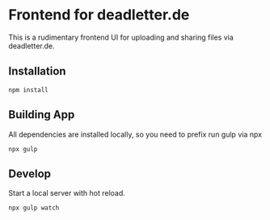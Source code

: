 # Frontend for deadletter.de

This is a rudimentary frontend UI for uploading and sharing files via deadletter.de.

## Installation

	npm install

## Building App

All dependencies are installed locally, so you need to prefix run gulp via npx

	npx gulp
	
## Develop

Start a local server with hot reload.

	npx gulp watch
  



